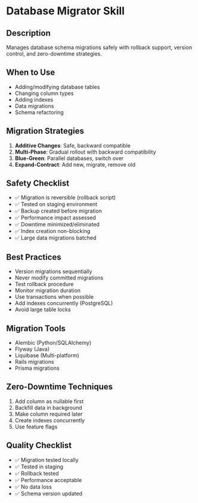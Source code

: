 # Database Migrator Skill

## Description
Manages database schema migrations safely with rollback support, version control, and zero-downtime strategies.

## When to Use
- Adding/modifying database tables
- Changing column types
- Adding indexes
- Data migrations
- Schema refactoring

## Migration Strategies
1. **Additive Changes**: Safe, backward compatible
2. **Multi-Phase**: Gradual rollout with backward compatibility
3. **Blue-Green**: Parallel databases, switch over
4. **Expand-Contract**: Add new, migrate, remove old

## Safety Checklist
- ✅ Migration is reversible (rollback script)
- ✅ Tested on staging environment
- ✅ Backup created before migration
- ✅ Performance impact assessed
- ✅ Downtime minimized/eliminated
- ✅ Index creation non-blocking
- ✅ Large data migrations batched

## Best Practices
- Version migrations sequentially
- Never modify committed migrations
- Test rollback procedure
- Monitor migration duration
- Use transactions when possible
- Add indexes concurrently (PostgreSQL)
- Avoid large table locks

## Migration Tools
- Alembic (Python/SQLAlchemy)
- Flyway (Java)
- Liquibase (Multi-platform)
- Rails migrations
- Prisma migrations

## Zero-Downtime Techniques
1. Add column as nullable first
2. Backfill data in background
3. Make column required later
4. Create indexes concurrently
5. Use feature flags

## Quality Checklist
- ✅ Migration tested locally
- ✅ Tested in staging
- ✅ Rollback tested
- ✅ Performance acceptable
- ✅ No data loss
- ✅ Schema version updated
